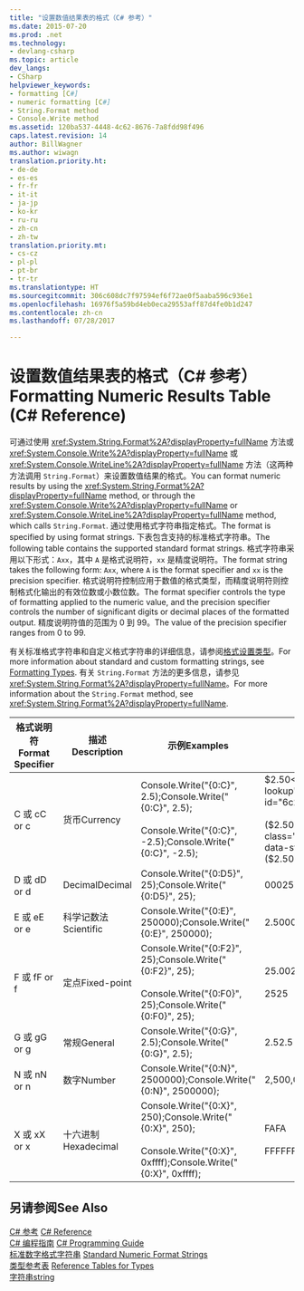 ```yaml
---
title: "设置数值结果表的格式（C# 参考）"
ms.date: 2015-07-20
ms.prod: .net
ms.technology:
- devlang-csharp
ms.topic: article
dev_langs:
- CSharp
helpviewer_keywords:
- formatting [C#]
- numeric formatting [C#]
- String.Format method
- Console.Write method
ms.assetid: 120ba537-4448-4c62-8676-7a8fdd98f496
caps.latest.revision: 14
author: BillWagner
ms.author: wiwagn
translation.priority.ht:
- de-de
- es-es
- fr-fr
- it-it
- ja-jp
- ko-kr
- ru-ru
- zh-cn
- zh-tw
translation.priority.mt:
- cs-cz
- pl-pl
- pt-br
- tr-tr
ms.translationtype: HT
ms.sourcegitcommit: 306c608dc7f97594ef6f72ae0f5aaba596c936e1
ms.openlocfilehash: 16976f5a59bd4eb0eca29553aff87d4fe0b1d247
ms.contentlocale: zh-cn
ms.lasthandoff: 07/28/2017

---
```

# <a name="formatting-numeric-results-table-c-reference"></a><span data-ttu-id="6c254-102">设置数值结果表的格式（C# 参考）</span><span class="sxs-lookup"><span data-stu-id="6c254-102">Formatting Numeric Results Table (C# Reference)</span></span>
<span data-ttu-id="6c254-103">可通过使用 <xref:System.String.Format%2A?displayProperty=fullName> 方法或 <xref:System.Console.Write%2A?displayProperty=fullName> 或 <xref:System.Console.WriteLine%2A?displayProperty=fullName> 方法（这两种方法调用 `String.Format`）来设置数值结果的格式。</span><span class="sxs-lookup"><span data-stu-id="6c254-103">You can format numeric results by using the <xref:System.String.Format%2A?displayProperty=fullName> method, or through the <xref:System.Console.Write%2A?displayProperty=fullName> or <xref:System.Console.WriteLine%2A?displayProperty=fullName> method, which calls `String.Format`.</span></span> <span data-ttu-id="6c254-104">通过使用格式字符串指定格式。</span><span class="sxs-lookup"><span data-stu-id="6c254-104">The format is specified by using format strings.</span></span> <span data-ttu-id="6c254-105">下表包含支持的标准格式字符串。</span><span class="sxs-lookup"><span data-stu-id="6c254-105">The following table contains the supported standard format strings.</span></span> <span data-ttu-id="6c254-106">格式字符串采用以下形式：`Axx`，其中 `A` 是格式说明符，`xx` 是精度说明符。</span><span class="sxs-lookup"><span data-stu-id="6c254-106">The format string takes the following form: `Axx`, where `A` is the format specifier and `xx` is the precision specifier.</span></span> <span data-ttu-id="6c254-107">格式说明符控制应用于数值的格式类型，而精度说明符则控制格式化输出的有效位数或小数位数。</span><span class="sxs-lookup"><span data-stu-id="6c254-107">The format specifier controls the type of formatting applied to the numeric value, and the precision specifier controls the number of significant digits or decimal places of the formatted output.</span></span> <span data-ttu-id="6c254-108">精度说明符值的范围为 0 到 99。</span><span class="sxs-lookup"><span data-stu-id="6c254-108">The value of the precision specifier ranges from 0 to 99.</span></span>  
  
 <span data-ttu-id="6c254-109">有关标准格式字符串和自定义格式字符串的详细信息，请参阅[格式设置类型](../../../standard/base-types/formatting-types.md)。</span><span class="sxs-lookup"><span data-stu-id="6c254-109">For more information about standard and custom formatting strings, see [Formatting Types](../../../standard/base-types/formatting-types.md).</span></span> <span data-ttu-id="6c254-110">有关 `String.Format` 方法的更多信息，请参见 <xref:System.String.Format%2A?displayProperty=fullName>。</span><span class="sxs-lookup"><span data-stu-id="6c254-110">For more information about the `String.Format` method, see <xref:System.String.Format%2A?displayProperty=fullName>.</span></span>  
  
|<span data-ttu-id="6c254-111">格式说明符</span><span class="sxs-lookup"><span data-stu-id="6c254-111">Format Specifier</span></span>|<span data-ttu-id="6c254-112">描述</span><span class="sxs-lookup"><span data-stu-id="6c254-112">Description</span></span>|<span data-ttu-id="6c254-113">示例</span><span class="sxs-lookup"><span data-stu-id="6c254-113">Examples</span></span>|<span data-ttu-id="6c254-114">输出</span><span class="sxs-lookup"><span data-stu-id="6c254-114">Output</span></span>|  
|----------------------|-----------------|--------------|------------|  
|<span data-ttu-id="6c254-115">C 或 c</span><span class="sxs-lookup"><span data-stu-id="6c254-115">C or c</span></span>|<span data-ttu-id="6c254-116">货币</span><span class="sxs-lookup"><span data-stu-id="6c254-116">Currency</span></span>|<span data-ttu-id="6c254-117">Console.Write("{0:C}", 2.5);</span><span class="sxs-lookup"><span data-stu-id="6c254-117">Console.Write("{0:C}", 2.5);</span></span><br /><br /> <span data-ttu-id="6c254-118">Console.Write("{0:C}", -2.5);</span><span class="sxs-lookup"><span data-stu-id="6c254-118">Console.Write("{0:C}", -2.5);</span></span>|<span data-ttu-id="6c254-119">$2.50</span><span class="sxs-lookup"><span data-stu-id="6c254-119">$2.50</span></span><br /><br /> <span data-ttu-id="6c254-120">($2.50)</span><span class="sxs-lookup"><span data-stu-id="6c254-120">($2.50)</span></span>|  
|<span data-ttu-id="6c254-121">D 或 d</span><span class="sxs-lookup"><span data-stu-id="6c254-121">D or d</span></span>|<span data-ttu-id="6c254-122">Decimal</span><span class="sxs-lookup"><span data-stu-id="6c254-122">Decimal</span></span>|<span data-ttu-id="6c254-123">Console.Write("{0:D5}", 25);</span><span class="sxs-lookup"><span data-stu-id="6c254-123">Console.Write("{0:D5}", 25);</span></span>|<span data-ttu-id="6c254-124">00025</span><span class="sxs-lookup"><span data-stu-id="6c254-124">00025</span></span>|  
|<span data-ttu-id="6c254-125">E 或 e</span><span class="sxs-lookup"><span data-stu-id="6c254-125">E or e</span></span>|<span data-ttu-id="6c254-126">科学记数法</span><span class="sxs-lookup"><span data-stu-id="6c254-126">Scientific</span></span>|<span data-ttu-id="6c254-127">Console.Write("{0:E}", 250000);</span><span class="sxs-lookup"><span data-stu-id="6c254-127">Console.Write("{0:E}", 250000);</span></span>|<span data-ttu-id="6c254-128">2.500000E+005</span><span class="sxs-lookup"><span data-stu-id="6c254-128">2.500000E+005</span></span>|  
|<span data-ttu-id="6c254-129">F 或 f</span><span class="sxs-lookup"><span data-stu-id="6c254-129">F or f</span></span>|<span data-ttu-id="6c254-130">定点</span><span class="sxs-lookup"><span data-stu-id="6c254-130">Fixed-point</span></span>|<span data-ttu-id="6c254-131">Console.Write("{0:F2}", 25);</span><span class="sxs-lookup"><span data-stu-id="6c254-131">Console.Write("{0:F2}", 25);</span></span><br /><br /> <span data-ttu-id="6c254-132">Console.Write("{0:F0}", 25);</span><span class="sxs-lookup"><span data-stu-id="6c254-132">Console.Write("{0:F0}", 25);</span></span>|<span data-ttu-id="6c254-133">25.00</span><span class="sxs-lookup"><span data-stu-id="6c254-133">25.00</span></span><br /><br /> <span data-ttu-id="6c254-134">25</span><span class="sxs-lookup"><span data-stu-id="6c254-134">25</span></span>|  
|<span data-ttu-id="6c254-135">G 或 g</span><span class="sxs-lookup"><span data-stu-id="6c254-135">G or g</span></span>|<span data-ttu-id="6c254-136">常规</span><span class="sxs-lookup"><span data-stu-id="6c254-136">General</span></span>|<span data-ttu-id="6c254-137">Console.Write("{0:G}", 2.5);</span><span class="sxs-lookup"><span data-stu-id="6c254-137">Console.Write("{0:G}", 2.5);</span></span>|<span data-ttu-id="6c254-138">2.5</span><span class="sxs-lookup"><span data-stu-id="6c254-138">2.5</span></span>|  
|<span data-ttu-id="6c254-139">N 或 n</span><span class="sxs-lookup"><span data-stu-id="6c254-139">N or n</span></span>|<span data-ttu-id="6c254-140">数字</span><span class="sxs-lookup"><span data-stu-id="6c254-140">Number</span></span>|<span data-ttu-id="6c254-141">Console.Write("{0:N}", 2500000);</span><span class="sxs-lookup"><span data-stu-id="6c254-141">Console.Write("{0:N}", 2500000);</span></span>|<span data-ttu-id="6c254-142">2,500,000.00</span><span class="sxs-lookup"><span data-stu-id="6c254-142">2,500,000.00</span></span>|  
|<span data-ttu-id="6c254-143">X 或 x</span><span class="sxs-lookup"><span data-stu-id="6c254-143">X or x</span></span>|<span data-ttu-id="6c254-144">十六进制</span><span class="sxs-lookup"><span data-stu-id="6c254-144">Hexadecimal</span></span>|<span data-ttu-id="6c254-145">Console.Write("{0:X}", 250);</span><span class="sxs-lookup"><span data-stu-id="6c254-145">Console.Write("{0:X}", 250);</span></span><br /><br /> <span data-ttu-id="6c254-146">Console.Write("{0:X}", 0xffff);</span><span class="sxs-lookup"><span data-stu-id="6c254-146">Console.Write("{0:X}", 0xffff);</span></span>|<span data-ttu-id="6c254-147">FA</span><span class="sxs-lookup"><span data-stu-id="6c254-147">FA</span></span><br /><br /> <span data-ttu-id="6c254-148">FFFF</span><span class="sxs-lookup"><span data-stu-id="6c254-148">FFFF</span></span>|  
  
## <a name="see-also"></a><span data-ttu-id="6c254-149">另请参阅</span><span class="sxs-lookup"><span data-stu-id="6c254-149">See Also</span></span>  
 <span data-ttu-id="6c254-150">[C# 参考](../../../csharp/language-reference/index.md) </span><span class="sxs-lookup"><span data-stu-id="6c254-150">[C# Reference](../../../csharp/language-reference/index.md) </span></span>  
 <span data-ttu-id="6c254-151">[C# 编程指南](../../../csharp/programming-guide/index.md) </span><span class="sxs-lookup"><span data-stu-id="6c254-151">[C# Programming Guide](../../../csharp/programming-guide/index.md) </span></span>  
 <span data-ttu-id="6c254-152">[标准数字格式字符串](../../../standard/base-types/standard-numeric-format-strings.md) </span><span class="sxs-lookup"><span data-stu-id="6c254-152">[Standard Numeric Format Strings](../../../standard/base-types/standard-numeric-format-strings.md) </span></span>  
 <span data-ttu-id="6c254-153">[类型参考表](../../../csharp/language-reference/keywords/reference-tables-for-types.md) </span><span class="sxs-lookup"><span data-stu-id="6c254-153">[Reference Tables for Types](../../../csharp/language-reference/keywords/reference-tables-for-types.md) </span></span>  
 [<span data-ttu-id="6c254-154">字符串</span><span class="sxs-lookup"><span data-stu-id="6c254-154">string</span></span>](../../../csharp/language-reference/keywords/string.md)

